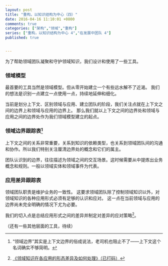 ```yaml
---
layout: post
title: "重构，以知识结构为中心（四）"
date: 2016-04-16 11:10:01 +0800
comments: true
categories: ["架构","领域","重构"]
series: ["重构，以知识结构为中心 4","在发展中团队 4"]
published: true


---
```


为了帮助领域团队凝聚和守护领域知识，我们设计和使用了一些工具。

<!--more-->

### 领域模型

最首要的工具当然是领域模型。但从零开始建立一个有些远水解不了近渴。
我们的想法是识别一点建立一点使用一点，持续地延伸和细化。

当前是划分上下文、区别领域与应用、建立团队的阶段，我们关注点就在上下文之间的边界上和领域与应用的边界上。
那么我们就以上下文之间的边界处和领域与应用之间的边界处作为我们领域模型建立的起点。

### 领域边界跟踪表[^1]

上下文之间的关系非常重要，关系到知识的依赖类型，也关系到领域团队间的沟通和协作。所以我们特别关注厘清边界处的概念和它们的属主。

团队认识到的边界，往往描述为领域之间的交互场景。这时候需要从中提炼出业务概念和规则。一般以领域实体和领域事件为代表。

### 应用差异跟踪表

领域团队职责是维护业务的一致性。
这要求领域团队除了控制领域知识以外，对领域知识的各种应用形式必须有足够的认识和应对。
这一点在当前领域与应用的边界尚未完全明确的情况下尤为必要。

我们的切入点是总结应用形式之间的差异并制定对差异的应对策略[^2]。

（还有一些其他层面的工具，待续）

[^1]: “领域边界”其实是上下文边界的俗成说法，老司机也阻止不了——上下文这个名词确实不够简明。
[^2]: [《领域知识在各应用的形态差异及如何处理》（已打码）](/attachment/app-diff.html/)
